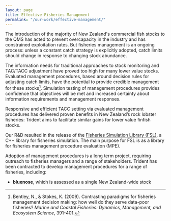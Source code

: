 ```yaml
---
layout: page
title: Effective Fisheries Management
permalink: "/our-work/effective-management/"
---
```

The introduction of the majority of New Zealand's commercial fish stocks to the QMS has acted to prevent overcapacity in the industry and has constrained exploitation rates. But fisheries management is an ongoing process: unless a constant catch strategy is explicitly adopted, catch limits should change in response to changing stock abundance.  

The information needs for traditional approaches to stock monitoring and TAC/TACC adjustment have proved too high for many lower value stocks. Evaluated management procedures, based around decision rules for adjusting catch limits, have the potential to provide credible management for these stocks[^1]. Simulation testing of management procedures provides confidence that objectives will be met and increased certainty about information requirements and management responses.

Responsive and efficient TACC setting via evaluated management procedures has delivered proven benefits in New Zealand’s rock lobster fisheries: Trident aims to facilitate similar gains for lower value finfish stocks.

Our R&D resulted in the release of the [Fisheries Simulation Library (FSL)](https://github.com/trident-systems/fsl "Fisheries Simulation Library"), a C++ library for fisheries simulation. The main purpose for FSL is as a library for fisheries management procedure evaluation (MPE).

Adoption of management procedures is a long term project, requiring outreach to fisheries managers and a range of stakeholders. Trident has been contracted to develop management procedures for a range of fisheries, including:
+ **bluenose**, which is assessed as a single New Zealand-wide stock

[^1]: Bentley, N., & Stokes, K. (2009). Contrasting paradigms for fisheries
      management decision making: how well do they serve data-poor fisheries?
      *Marine and Coastal Fisheries: Dynamics, Management, and Ecosystem
      Science*, 391-401.
